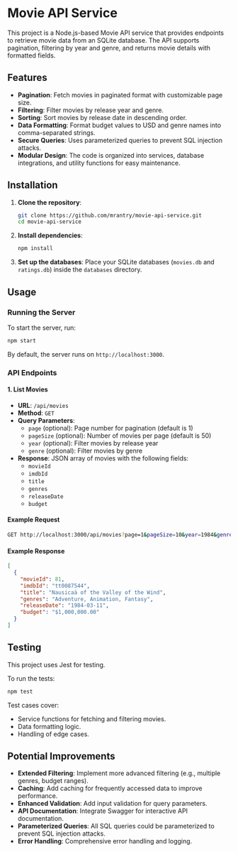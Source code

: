 # Movie API Service

This project is a Node.js-based Movie API service that provides endpoints to retrieve movie data from an SQLite database. The API supports pagination, filtering by year and genre, and returns movie details with formatted fields.

## Features

- **Pagination**: Fetch movies in paginated format with customizable page size.
- **Filtering**: Filter movies by release year and genre.
- **Sorting**: Sort movies by release date in descending order.
- **Data Formatting**: Format budget values to USD and genre names into comma-separated strings.
- **Secure Queries**: Uses parameterized queries to prevent SQL injection attacks.
- **Modular Design**: The code is organized into services, database integrations, and utility functions for easy maintenance.

## Installation

1. **Clone the repository**:
   ```bash
   git clone https://github.com/mrantry/movie-api-service.git
   cd movie-api-service
   ```

2. **Install dependencies**:

   ```bash
   npm install
   ```

3. **Set up the databases**:
   Place your SQLite databases (`movies.db` and `ratings.db`) inside the `databases` directory.

## Usage

### Running the Server

To start the server, run:

```bash
npm start
```

By default, the server runs on `http://localhost:3000`.

### API Endpoints

#### 1. List Movies

- **URL**: `/api/movies`
- **Method**: `GET`
- **Query Parameters**:
  - `page` (optional): Page number for pagination (default is 1)
  - `pageSize` (optional): Number of movies per page (default is 50)
  - `year` (optional): Filter movies by release year
  - `genre` (optional): Filter movies by genre
- **Response**: JSON array of movies with the following fields:
  - `movieId`
  - `imdbId`
  - `title`
  - `genres`
  - `releaseDate`
  - `budget`

#### Example Request

```bash
GET http://localhost:3000/api/movies?page=1&pageSize=10&year=1984&genre=12
```

#### Example Response

```json
[
  {
    "movieId": 81,
    "imdbId": "tt0087544",
    "title": "Nausicaä of the Valley of the Wind",
    "genres": "Adventure, Animation, Fantasy",
    "releaseDate": "1984-03-11",
    "budget": "$1,000,000.00"
  }
]
```

## Testing

This project uses Jest for testing.

To run the tests:

```bash
npm test
```

Test cases cover:

- Service functions for fetching and filtering movies.
- Data formatting logic.
- Handling of edge cases.

## Potential Improvements

- **Extended Filtering**: Implement more advanced filtering (e.g., multiple genres, budget ranges).
- **Caching**: Add caching for frequently accessed data to improve performance.
- **Enhanced Validation**: Add input validation for query parameters.
- **API Documentation**: Integrate Swagger for interactive API documentation.
- **Parameterized Queries**: All SQL queries could be parameterized to prevent SQL injection attacks.
- **Error Handling**: Comprehensive error handling and logging.
